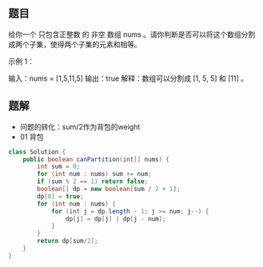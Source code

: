 ## 题目
给你一个 只包含正整数 的 非空 数组 nums 。请你判断是否可以将这个数组分割成两个子集，使得两个子集的元素和相等。

示例 1：

输入：nums = [1,5,11,5]
输出：true
解释：数组可以分割成 [1, 5, 5] 和 [11] 。


## 题解
+ 问题的转化：sum/2作为背包的weight
+ 01 背包

```java
class Solution {
    public boolean canPartition(int[] nums) {
        int sum = 0;
        for (int num : nums) sum += num;
        if (sum % 2 == 1) return false;
        boolean[] dp = new boolean[sum / 2 + 1];
        dp[0] = true;
        for (int num : nums) {
            for (int j = dp.length - 1; j >= num; j--) {
                dp[j] = dp[j] | dp[j - num];
            }
        }
        return dp[sum/2];
    }
}
```